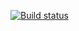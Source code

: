 [![Build status](https://ci.appveyor.com/api/projects/status/d5dm5708xtm9w9dc?svg=true)](https://ci.appveyor.com/project/VorobevDenis95/ajs-iterators)